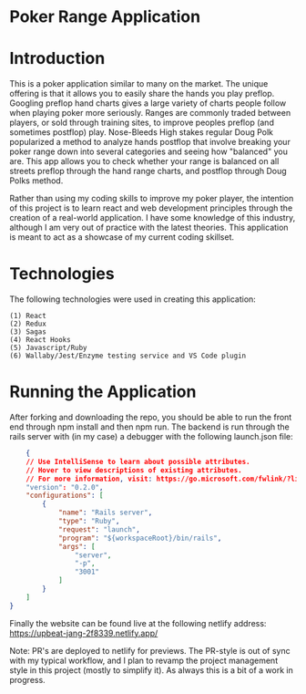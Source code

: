 # Poker Range Application

# Introduction

This is a poker application similar to many on the market. The unique offering is that it allows you to easily
share the hands you play preflop. Googling preflop hand charts gives a large variety of charts people follow when
playing poker more seriously. Ranges are commonly traded between players, or sold through training sites, to improve
peoples preflop (and sometimes postflop) play. Nose-Bleeds High stakes regular Doug Polk popularized a method to analyze
hands postflop that involve breaking your poker range down into several categories and seeing how "balanced" you are.
This app allows you to check whether your range is balanced on all streets preflop through the hand range charts, and postflop
through Doug Polks method.

Rather than using my coding skills to improve my poker player, the intention of this project is to learn react and web development
principles through the creation of a real-world application. I have some knowledge of this industry, although I am very out of practice
with the latest theories. This application is meant to act as a showcase of my current coding skillset.

# Technologies

The following technologies were used in creating this application:
```
(1) React
(2) Redux
(3) Sagas
(4) React Hooks
(5) Javascript/Ruby
(6) Wallaby/Jest/Enzyme testing service and VS Code plugin
```

# Running the Application

After forking and downloading the repo, you should be able to run the front end through npm install and then npm run. The backend
is run through the rails server with (in my case) a debugger with the following launch.json file:
```json
    {
    // Use IntelliSense to learn about possible attributes.
    // Hover to view descriptions of existing attributes.
    // For more information, visit: https://go.microsoft.com/fwlink/?linkid=830387
    "version": "0.2.0",
    "configurations": [
        {
            "name": "Rails server",
            "type": "Ruby",
            "request": "launch",
            "program": "${workspaceRoot}/bin/rails",
            "args": [
                "server",
                "-p",
                "3001"
            ]
        }
    ]
}
```
Finally the website can be found live at the following netlify address: https://upbeat-jang-2f8339.netlify.app/

Note: PR's are deployed to netlify for previews. The PR-style is out of sync with my typical workflow, and I plan to revamp
the project management style in this project (mostly to simplify it). As always this is a bit of a work in progress.
